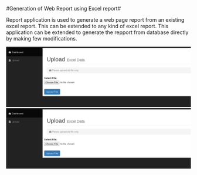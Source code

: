 #Generation of Web Report using Excel report#

Report application is used to generate a web page report from an existing excel report. This can be extended to any kind of excel
report. This application can be extended to generate the repport from database directly by making few modifications.

![Upload_Pic](https://github.com/maheshshekhar/webreport/blob/master/upload.png)
![dashboard](https://github.com/maheshshekhar/webreport/blob/master/upload.png)
